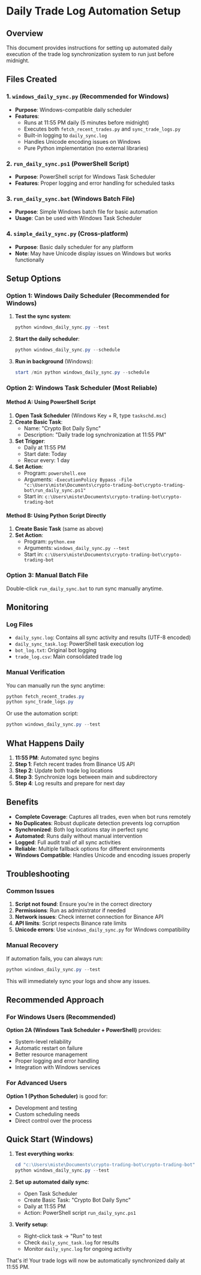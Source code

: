 # Daily Trade Log Automation Setup

## Overview
This document provides instructions for setting up automated daily execution of the trade log synchronization system to run just before midnight.

## Files Created

### 1. `windows_daily_sync.py` (Recommended for Windows)
- **Purpose**: Windows-compatible daily scheduler 
- **Features**: 
  - Runs at 11:55 PM daily (5 minutes before midnight)
  - Executes both `fetch_recent_trades.py` and `sync_trade_logs.py`
  - Built-in logging to `daily_sync.log`
  - Handles Unicode encoding issues on Windows
  - Pure Python implementation (no external libraries)

### 2. `run_daily_sync.ps1` (PowerShell Script)
- **Purpose**: PowerShell script for Windows Task Scheduler
- **Features**: Proper logging and error handling for scheduled tasks

### 3. `run_daily_sync.bat` (Windows Batch File)
- **Purpose**: Simple Windows batch file for basic automation
- **Usage**: Can be used with Windows Task Scheduler

### 4. `simple_daily_sync.py` (Cross-platform)
- **Purpose**: Basic daily scheduler for any platform
- **Note**: May have Unicode display issues on Windows but works functionally

## Setup Options

### Option 1: Windows Daily Scheduler (Recommended for Windows)

1. **Test the sync system**:
   ```powershell
   python windows_daily_sync.py --test
   ```

2. **Start the daily scheduler**:
   ```powershell
   python windows_daily_sync.py --schedule
   ```

3. **Run in background** (Windows):
   ```powershell
   start /min python windows_daily_sync.py --schedule
   ```

### Option 2: Windows Task Scheduler (Most Reliable)

#### Method A: Using PowerShell Script
1. **Open Task Scheduler** (Windows Key + R, type `taskschd.msc`)
2. **Create Basic Task**:
   - Name: "Crypto Bot Daily Sync"
   - Description: "Daily trade log synchronization at 11:55 PM"
3. **Set Trigger**:
   - Daily at 11:55 PM
   - Start date: Today
   - Recur every: 1 day
4. **Set Action**:
   - Program: `powershell.exe`
   - Arguments: `-ExecutionPolicy Bypass -File "c:\Users\miste\Documents\crypto-trading-bot\crypto-trading-bot\run_daily_sync.ps1"`
   - Start in: `c:\Users\miste\Documents\crypto-trading-bot\crypto-trading-bot`

#### Method B: Using Python Script Directly
1. **Create Basic Task** (same as above)
2. **Set Action**:
   - Program: `python.exe`
   - Arguments: `windows_daily_sync.py --test`
   - Start in: `c:\Users\miste\Documents\crypto-trading-bot\crypto-trading-bot`

### Option 3: Manual Batch File
Double-click `run_daily_sync.bat` to run sync manually anytime.

## Monitoring

### Log Files
- `daily_sync.log`: Contains all sync activity and results (UTF-8 encoded)
- `daily_sync_task.log`: PowerShell task execution log
- `bot_log.txt`: Original bot logging
- `trade_log.csv`: Main consolidated trade log

### Manual Verification
You can manually run the sync anytime:
```powershell
python fetch_recent_trades.py
python sync_trade_logs.py
```

Or use the automation script:
```powershell
python windows_daily_sync.py --test
```

## What Happens Daily

1. **11:55 PM**: Automated sync begins
2. **Step 1**: Fetch recent trades from Binance US API
3. **Step 2**: Update both trade log locations
4. **Step 3**: Synchronize logs between main and subdirectory
5. **Step 4**: Log results and prepare for next day

## Benefits

- **Complete Coverage**: Captures all trades, even when bot runs remotely
- **No Duplicates**: Robust duplicate detection prevents log corruption
- **Synchronized**: Both log locations stay in perfect sync
- **Automated**: Runs daily without manual intervention
- **Logged**: Full audit trail of all sync activities
- **Reliable**: Multiple fallback options for different environments
- **Windows Compatible**: Handles Unicode and encoding issues properly

## Troubleshooting

### Common Issues

1. **Script not found**: Ensure you're in the correct directory
2. **Permissions**: Run as administrator if needed
3. **Network issues**: Check internet connection for Binance API
4. **API limits**: Script respects Binance rate limits
5. **Unicode errors**: Use `windows_daily_sync.py` for Windows compatibility

### Manual Recovery
If automation fails, you can always run:
```powershell
python windows_daily_sync.py --test
```

This will immediately sync your logs and show any issues.

## Recommended Approach

### For Windows Users (Recommended)
**Option 2A (Windows Task Scheduler + PowerShell)** provides:
- System-level reliability
- Automatic restart on failure
- Better resource management
- Proper logging and error handling
- Integration with Windows services

### For Advanced Users
**Option 1 (Python Scheduler)** is good for:
- Development and testing
- Custom scheduling needs
- Direct control over the process

## Quick Start (Windows)

1. **Test everything works**:
   ```powershell
   cd "c:\Users\miste\Documents\crypto-trading-bot\crypto-trading-bot"
   python windows_daily_sync.py --test
   ```

2. **Set up automated daily sync**:
   - Open Task Scheduler
   - Create Basic Task: "Crypto Bot Daily Sync"
   - Daily at 11:55 PM
   - Action: PowerShell script `run_daily_sync.ps1`

3. **Verify setup**:
   - Right-click task → "Run" to test
   - Check `daily_sync_task.log` for results
   - Monitor `daily_sync.log` for ongoing activity

That's it! Your trade logs will now be automatically synchronized daily at 11:55 PM.
